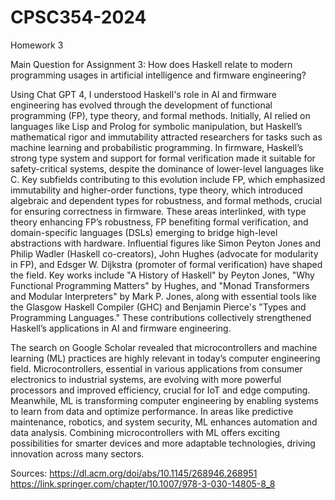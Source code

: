 # CPSC354-2024


Homework 3

Main Question for Assignment 3: How does Haskell relate to modern programming usages in artificial intelligence and firmware engineering?

Using Chat GPT 4, I understood Haskell's role in AI and firmware engineering has evolved through the development of functional programming (FP), type theory, and formal methods. Initially, AI relied on languages like Lisp and Prolog for symbolic manipulation, but Haskell’s mathematical rigor and immutability attracted researchers for tasks such as machine learning and probabilistic programming. In firmware, Haskell’s strong type system and support for formal verification made it suitable for safety-critical systems, despite the dominance of lower-level languages like C. Key subfields contributing to this evolution include FP, which emphasized immutability and higher-order functions, type theory, which introduced algebraic and dependent types for robustness, and formal methods, crucial for ensuring correctness in firmware. These areas interlinked, with type theory enhancing FP’s robustness, FP benefiting formal verification, and domain-specific languages (DSLs) emerging to bridge high-level abstractions with hardware. Influential figures like Simon Peyton Jones and Philip Wadler (Haskell co-creators), John Hughes (advocate for modularity in FP), and Edsger W. Dijkstra (promoter of formal verification) have shaped the field. Key works include "A History of Haskell" by Peyton Jones, "Why Functional Programming Matters" by Hughes, and "Monad Transformers and Modular Interpreters" by Mark P. Jones, along with essential tools like the Glasgow Haskell Compiler (GHC) and Benjamin Pierce's "Types and Programming Languages." These contributions collectively strengthened Haskell’s applications in AI and firmware engineering.

The search on Google Scholar revealed that microcontrollers and machine learning (ML) practices are highly relevant in today’s computer engineering field. Microcontrollers, essential in various applications from consumer electronics to industrial systems, are evolving with more powerful processors and improved efficiency, crucial for IoT and edge computing. Meanwhile, ML is transforming computer engineering by enabling systems to learn from data and optimize performance. In areas like predictive maintenance, robotics, and system security, ML enhances automation and data analysis. Combining microcontrollers with ML offers exciting possibilities for smarter devices and more adaptable technologies, driving innovation across many sectors.

Sources:
https://dl.acm.org/doi/abs/10.1145/268946.268951
https://link.springer.com/chapter/10.1007/978-3-030-14805-8_8